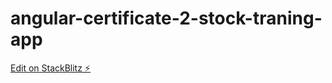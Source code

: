 # angular-certificate-2-stock-traning-app

[Edit on StackBlitz ⚡️](https://stackblitz.com/edit/angular-ivy-lghtjy)
